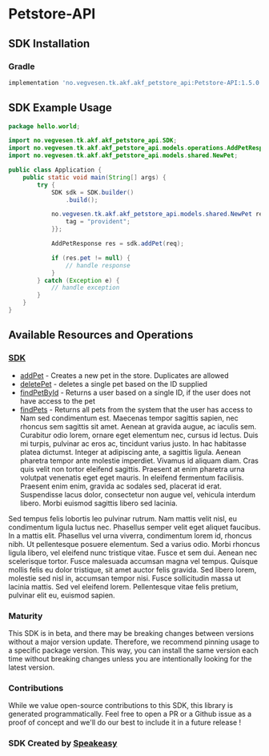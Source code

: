 # Petstore-API

<!-- Start SDK Installation -->
## SDK Installation

### Gradle

```groovy
implementation 'no.vegvesen.tk.akf.akf_petstore_api:Petstore-API:1.5.0'
```
<!-- End SDK Installation -->

## SDK Example Usage
<!-- Start SDK Example Usage -->
```java
package hello.world;

import no.vegvesen.tk.akf.akf_petstore_api.SDK;
import no.vegvesen.tk.akf.akf_petstore_api.models.operations.AddPetResponse;
import no.vegvesen.tk.akf.akf_petstore_api.models.shared.NewPet;

public class Application {
    public static void main(String[] args) {
        try {
            SDK sdk = SDK.builder()
                .build();

            no.vegvesen.tk.akf.akf_petstore_api.models.shared.NewPet req = new NewPet("corrupti") {{
                tag = "provident";
            }};            

            AddPetResponse res = sdk.addPet(req);

            if (res.pet != null) {
                // handle response
            }
        } catch (Exception e) {
            // handle exception
        }
    }
}
```
<!-- End SDK Example Usage -->

<!-- Start SDK Available Operations -->
## Available Resources and Operations

### [SDK](docs/sdk/README.md)

* [addPet](docs/sdk/README.md#addpet) - Creates a new pet in the store. Duplicates are allowed
* [deletePet](docs/sdk/README.md#deletepet) - deletes a single pet based on the ID supplied
* [findPetById](docs/sdk/README.md#findpetbyid) - Returns a user based on a single ID, if the user does not have access to the pet
* [findPets](docs/sdk/README.md#findpets) - Returns all pets from the system that the user has access to
Nam sed condimentum est. Maecenas tempor sagittis sapien, nec rhoncus sem sagittis sit amet. Aenean at gravida augue, ac iaculis sem. Curabitur odio lorem, ornare eget elementum nec, cursus id lectus. Duis mi turpis, pulvinar ac eros ac, tincidunt varius justo. In hac habitasse platea dictumst. Integer at adipiscing ante, a sagittis ligula. Aenean pharetra tempor ante molestie imperdiet. Vivamus id aliquam diam. Cras quis velit non tortor eleifend sagittis. Praesent at enim pharetra urna volutpat venenatis eget eget mauris. In eleifend fermentum facilisis. Praesent enim enim, gravida ac sodales sed, placerat id erat. Suspendisse lacus dolor, consectetur non augue vel, vehicula interdum libero. Morbi euismod sagittis libero sed lacinia.

Sed tempus felis lobortis leo pulvinar rutrum. Nam mattis velit nisl, eu condimentum ligula luctus nec. Phasellus semper velit eget aliquet faucibus. In a mattis elit. Phasellus vel urna viverra, condimentum lorem id, rhoncus nibh. Ut pellentesque posuere elementum. Sed a varius odio. Morbi rhoncus ligula libero, vel eleifend nunc tristique vitae. Fusce et sem dui. Aenean nec scelerisque tortor. Fusce malesuada accumsan magna vel tempus. Quisque mollis felis eu dolor tristique, sit amet auctor felis gravida. Sed libero lorem, molestie sed nisl in, accumsan tempor nisi. Fusce sollicitudin massa ut lacinia mattis. Sed vel eleifend lorem. Pellentesque vitae felis pretium, pulvinar elit eu, euismod sapien.

<!-- End SDK Available Operations -->

### Maturity

This SDK is in beta, and there may be breaking changes between versions without a major version update. Therefore, we recommend pinning usage 
to a specific package version. This way, you can install the same version each time without breaking changes unless you are intentionally 
looking for the latest version.

### Contributions

While we value open-source contributions to this SDK, this library is generated programmatically. 
Feel free to open a PR or a Github issue as a proof of concept and we'll do our best to include it in a future release !

### SDK Created by [Speakeasy](https://docs.speakeasyapi.dev/docs/using-speakeasy/client-sdks)
